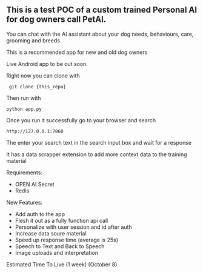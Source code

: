 ## This is a test POC of a custom trained Personal AI for dog owners call PetAI.

You can chat with the AI assistant about your dog needs, behaviours, care, grooming and breeds.

This is a recommended app for new and old dog owners

Live Android app to be out soon.

Right now you can clone with

` git clone {this_repo}`

Then run with

`python app.py`

Once you run it successfully go to your browser and search

`http://127.0.0.1:7860`

The enter your search text in the search input box and wait for a response

It has a data scrapper extension to add more context data to the training material

Requirements:

- OPEN AI Secret
- Redis

New Features:

- Add auth to the app
- Flesh it out as a fully function api call
- Personalize with user session and id after auth
- Increase data soure material
- Speed up response time (average is 25s)
- Speech to Text and Back to Speech
- Image uploads and interpretation

Estimated Time To Live (1 week) (October 8)
